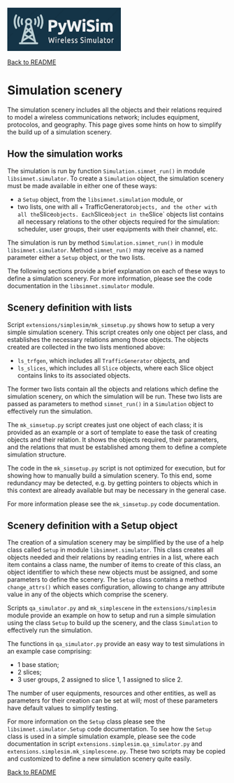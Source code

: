 ![PyWiSim logo](diagrams/PyWiSim-logo260px.png)

[Back to README](../README.md)


# Simulation scenery

The simulation scenery includes all the objects and their relations required to model a wireless communications network; includes equipment, protocolos, and geography. This page gives some hints on how to simplify the build up of a simulation scenery.


## How the simulation works

The simulation is run by function `Simulation.simnet_run()` in module `libsimnet.simulator`. To create a `Simulation` object, the simulation scenery must be made available in either one of these ways:

- a `Setup` object, from the `libsimnet.simulation` module, or
- two lists, one with all + TrafficGenerator` objects, and the other with all the `Slice` objects. Each `Slice` object in the `Slice` objects list contains all necessary relations to the other objects required for the simulation: scheduler, user groups, their user equipments with their channel, etc. 

The simulation is run by method `Simulation.simnet_run()` in module `libsimnet.simulator`. Method `simnet_run()` may receive as a named parameter either a `Setup` object, or the two lists.

The following sections provide a brief explanation on each of these ways to define a simulation scenery. For more information, please see the code documentation in the `libsimnet.simulator` module.


## Scenery definition with lists

Script `extensions/simplesim/mk_simsetup.py` shows how to setup a very simple simulation scenery. This script creates only one object per class, and establishes the necessary relations among those objects. The objects created are collected in the two lists mentioned above:

- `ls_trfgen`, which includes all `TrafficGenerator` objects, and
- `ls_slices`, which includes all `Slice` objects, where each Slice object contains links to its associated objects. 

The former two lists contain all the objects and relations which define the simulation scenery, on which the simulation will be run.  These two lists are passed as parameters to method `simnet_run()` in a `Simulation` object to effectively run the simulation.

The `mk_simsetup.py` script creates just one object of each class; it is provided as an example or a sort of template to ease the task of creating objects and their relation. It shows the objects required, their parameters, and the relations that must be established among them to define a complete simulation structure.

The code in the `mk_simsetup.py` script is not optimized for execution, but for showing how to manually build a simulation scenery. To this end, some redundancy may be detected, e.g. by getting pointers to objects which in this context are already available but may be necessary in the general case.

For more information please see the `mk_simsetup.py` code documentation.


## Scenery definition with a Setup object

The creation of a simulation scenery may be simplified by the use of a help class called `Setup` in module `libsimnet.simulator`. This class creates all objects needed and their relations by reading entries in a list, where each item contains a class name, the number of items to create of this class, an object identifier to which these new objects must be assigned, and some parameters to define the scenery. The `Setup` class contains a method `change_attrs()` which eases configuration, allowing to change any attribute value in any of the objects which comprise the scenery.

Scripts `qa_simulator.py` and `mk_simplescene` in the `extensions/simplesim` module provide an example on how to setup and run a simple simulation using the class `Setup` to build up the scenery, and the class `Simulation` to effectively run the simulation.

The functions in `qa_simulator.py` provide an easy way to test simulations in an example case comprising:

- 1 base station;
- 2 slices;
- 3 user groups, 2 assigned to slice 1, 1 assigned to slice 2.

The number of user equipments, resources and other entities, as well as parameters for their creation can be set at will; most of these parameters have default values to simplify testing.

For more information on the `Setup` class please see the `libsimnet.simulator.Setup` code documentation. To see how the `Setup` class is used in a simple simulation example, please see the code documentation in script `extensions.simplesim.qa_simulator.py` and `extensions.simplesim.mk_simplescene.py`. These two scripts may be copied and customized to define a new simulation scenery quite easily.


[Back to README](../README.md)



